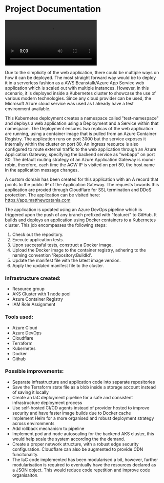 # Project Documentation
![](application.mov)

Due to the simplicity of the web application, there could be multiple ways on how it can be deployed. The most straight forward way would be to deploy it in a serverless fashion as a AWS Beanstalk/Azure App Service web application which is scaled out with multiple instances. However, in this scenario, it is deployed inside a Kubernetes cluster to showcase the use of various modern technologies. Since any cloud provider can be used, the Microsoft Azure cloud service was used as I already have a test environment available.

This Kubernetes deployment creates a namespace called "test-namespace" and deploys a web application using a Deployment and a Service within that namespace. The Deployment ensures two replicas of the web application are running, using a container image that is pulled from an Azure Container Registry. The application runs on port 3000 but the service exposes it internally within the cluster on port 80. An Ingress resource is also configured to route external traffic to the web application through an Azure Application Gateway, specifying the backend service as "webapp" on port 80. The default routing strategy of an Azure Application Gateway is round-robin, therefore, each time the AGW IP is visited on port 80, the host name in the application message changes. 

A custom domain has been created for this application with an A record that points to the public IP of the Application Gateway. The requests towards this application are proxied through Cloudflare for SSL termination and DDoS protection. The application can be visited here: <a href="https://app.matthewcatania.com" target="_blank">https://app.matthewcatania.com</a>

The application is updated using an Azure DevOps pipeline which is triggered upon the push of any branch prefixed with "feature/" to GitHub. It builds and deploys an application using Docker containers to a Kubernetes cluster. This job encompasses the following steps:

1. Check out the repository.
2. Execute application tests.
3. Upon successful tests, construct a Docker image.
4. Upload the Docker image to the container registry, adhering to the naming convention 'Repository:BuildId'.
5. Update the manifest file with the latest image version.
6. Apply the updated manifest file to the cluster.


### Infrastructure created:
* Resource group
* AKS Cluster with 1 node pool
* Azure Container Registry
* IAM Role Assignment

### Tools used:
* Azure Cloud
* Azure DevOps
* Cloudflare
* Terraform
* Kubernetes
* Docker
* Github

### Possible improvements:
* Separate infrastructure and application code into separate repositories
* Save the Terraform state file as a blob inside a storage account instead of saving it locally
* Create an IaC deployment pipeline for a safe and consistent infrastructure deployment process
* Use self-hosted CI/CD agents instead of provider hosted to improve security and have faster image builds due to Docker cache
* Implement Helm for a more organised and robust deployment strategy across environments
* Add rollback mechanism to pipeline
* Implement pod and node autoscaling for the backend AKS cluster, this would help scale the system according the the demand.
* Create a proper network structure, with a robust edge security configuration. Cloudflare can also be augmented to provide CDN funcitonality.
* The IaC code implemented has been modularised a bit, however, further modularisation is required to eventually have the resources declared as a JSON object. This would reduce code repetition and improve code organisaiton.
